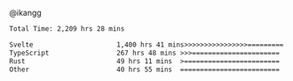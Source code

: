 @ikangg
<!--START_SECTION:waka-->

```txt
Total Time: 2,209 hrs 28 mins

Svelte                     1,400 hrs 41 mins>>>>>>>>>>>>>>>>=========   62.24 %
TypeScript                 267 hrs 48 mins >>>======================   11.90 %
Rust                       49 hrs 11 mins  >========================   02.19 %
Other                      40 hrs 55 mins  =========================   01.82 %
```

<!--END_SECTION:waka-->
